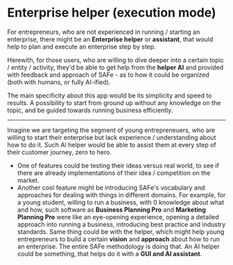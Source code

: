 # Enterprise helper (execution mode)

For entrepreneurs, who are not experienced in running / starting an enterprise, there might be an **Enterprise helper** or **assistant**, that would help to plan and execute an enterprise step by step.

Herewith, for those users, who are willing to dive deeper into a certain topic / entity / activity, they'd be able to get help from the **helper AI** and provided with feedback and approach of SAFe - as to how it could be organized (both with humans, or fully AI-ified).

The main specificity about this app would be its simplicity and speed to results. A possibility to start from ground up without any knowledge on the topic, and be guided towards running business efficiently.

---

Imagine we are targeting the segment of young entrepreneuers, who are willing to start their enterprise but lack experience / understanding about how to do it. Such AI helper would be able to assist them at every step of their customer journey, zero to hero.

- One of features could be testing their ideas versus real world, to see if there are already implementations of their idea / competition on the market.
- Another cool feature might be introducing SAFe's vocabulary and approaches for dealing with things in different domains. For example, for a young student, willing to run a business, with 0 knowledge about what and how, such software as **Business Planning Pro** and **Marketing Planning Pro** were like an eye-opening experience, opening a detailed approach into running a business, introducing best practice and industry standards. Same thing could be with the helper, which might help young entrepreneurs to build a certain **vision** and **approach** about how to run an enterprise. The entire SAFe methodology is doing that. An AI helper could be something, that helps do it with a **GUI and AI assistant**.